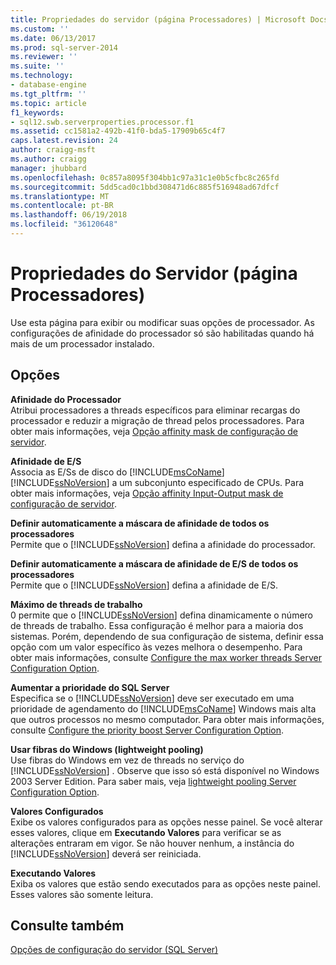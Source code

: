 ```yaml
---
title: Propriedades do servidor (página Processadores) | Microsoft Docs
ms.custom: ''
ms.date: 06/13/2017
ms.prod: sql-server-2014
ms.reviewer: ''
ms.suite: ''
ms.technology:
- database-engine
ms.tgt_pltfrm: ''
ms.topic: article
f1_keywords:
- sql12.swb.serverproperties.processor.f1
ms.assetid: cc1581a2-492b-41f0-bda5-17909b65c4f7
caps.latest.revision: 24
author: craigg-msft
ms.author: craigg
manager: jhubbard
ms.openlocfilehash: 0c857a8095f304bb1c97a31c1e0b5cfbc8c265fd
ms.sourcegitcommit: 5dd5cad0c1bbd308471d6c885f516948ad67dfcf
ms.translationtype: MT
ms.contentlocale: pt-BR
ms.lasthandoff: 06/19/2018
ms.locfileid: "36120648"
---
```

# <a name="server-properties-processors-page"></a>Propriedades do Servidor (página Processadores)
  Use esta página para exibir ou modificar suas opções de processador. As configurações de afinidade do processador só são habilitadas quando há mais de um processador instalado.  
  
## <a name="options"></a>Opções  
 **Afinidade do Processador**  
 Atribui processadores a threads específicos para eliminar recargas do processador e reduzir a migração de thread pelos processadores. Para obter mais informações, veja [Opção affinity mask de configuração de servidor](affinity-mask-server-configuration-option.md).  
  
 **Afinidade de E/S**  
 Associa as E/Ss de disco do [!INCLUDE[msCoName](../../includes/msconame-md.md)] [!INCLUDE[ssNoVersion](../../includes/ssnoversion-md.md)] a um subconjunto especificado de CPUs. Para obter mais informações, veja [Opção affinity Input-Output mask de configuração de servidor](affinity-input-output-mask-server-configuration-option.md).  
  
 **Definir automaticamente a máscara de afinidade de todos os processadores**  
 Permite que o [!INCLUDE[ssNoVersion](../../includes/ssnoversion-md.md)] defina a afinidade do processador.  
  
 **Definir automaticamente a máscara de afinidade de E/S de todos os processadores**  
 Permite que o [!INCLUDE[ssNoVersion](../../includes/ssnoversion-md.md)] defina a afinidade de E/S.  
  
 **Máximo de threads de trabalho**  
 0 permite que o [!INCLUDE[ssNoVersion](../../includes/ssnoversion-md.md)] defina dinamicamente o número de threads de trabalho. Essa configuração é melhor para a maioria dos sistemas. Porém, dependendo de sua configuração de sistema, definir essa opção com um valor específico às vezes melhora o desempenho. Para obter mais informações, consulte [Configure the max worker threads Server Configuration Option](configure-the-max-worker-threads-server-configuration-option.md).  
  
 **Aumentar a prioridade do SQL Server**  
 Especifica se o [!INCLUDE[ssNoVersion](../../includes/ssnoversion-md.md)] deve ser executado em uma prioridade de agendamento do [!INCLUDE[msCoName](../../includes/msconame-md.md)] Windows mais alta que outros processos no mesmo computador. Para obter mais informações, consulte [Configure the priority boost Server Configuration Option](configure-the-priority-boost-server-configuration-option.md).  
  
 **Usar fibras do Windows (lightweight pooling)**  
 Use fibras do Windows em vez de threads no serviço do [!INCLUDE[ssNoVersion](../../includes/ssnoversion-md.md)] . Observe que isso só está disponível no Windows 2003 Server Edition. Para saber mais, veja [lightweight pooling Server Configuration Option](lightweight-pooling-server-configuration-option.md).  
  
 **Valores Configurados**  
 Exibe os valores configurados para as opções nesse painel. Se você alterar esses valores, clique em **Executando Valores** para verificar se as alterações entraram em vigor. Se não houver nenhum, a instância do [!INCLUDE[ssNoVersion](../../includes/ssnoversion-md.md)] deverá ser reiniciada.  
  
 **Executando Valores**  
 Exiba os valores que estão sendo executados para as opções neste painel. Esses valores são somente leitura.  
  
## <a name="see-also"></a>Consulte também  
 [Opções de configuração do servidor &#40;SQL Server&#41;](server-configuration-options-sql-server.md)  
  
  